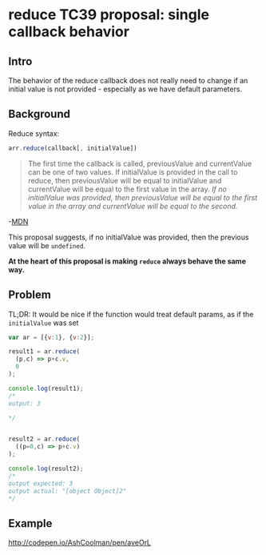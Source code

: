 # reduce TC39 proposal: single callback behavior

## Intro

The behavior of the reduce callback does not really need to change if an initial value is not provided - especially as we have default parameters.

## Background

Reduce syntax:

```javascript
arr.reduce(callback[, initialValue])
```

>The first time the callback is called, previousValue and currentValue can be one of two values. If initialValue is provided in the call to reduce, then previousValue will be equal to initialValue and currentValue will be equal to the first value in the array. _If no initialValue was provided, then previousValue will be equal to the first value in the array and currentValue will be equal to the second._

-[MDN](https://developer.mozilla.org/en-US/docs/Web/JavaScript/Reference/Global_Objects/Array/Reduce#Description)

This proposal suggests, if no initialValue was provided, then the previous value will be `undefined`.

**At the heart of this proposal is making `reduce` always behave the same way.**


## Problem

TL;DR: It would be nice if the function would treat default params, as if the `initialValue` was set

```javascript
var ar = [{v:1}, {v:2}];

result1 = ar.reduce(
  (p,c) => p+c.v,
  0
);

console.log(result1);
/*
output: 3

*/


result2 = ar.reduce(
  ((p=0,c) => p+c.v)
);

console.log(result2);
/*
output expected: 3
output actual: "[object Object]2"
*/

```

## Example

http://codepen.io/AshCoolman/pen/aveOrL
